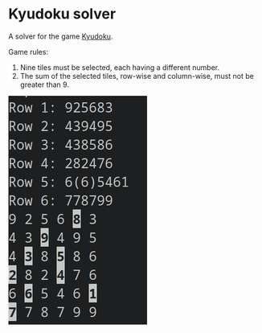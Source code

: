 # Kyudoku solver

A solver for the game [Kyudoku](https://www.brainzilla.com/logic/kyudoku).

Game rules:
1. Nine tiles must be selected, each having a different number.
2. The sum of the selected tiles, row-wise and column-wise, must not be greater than 9.

![screenshot](screenshot.png)
